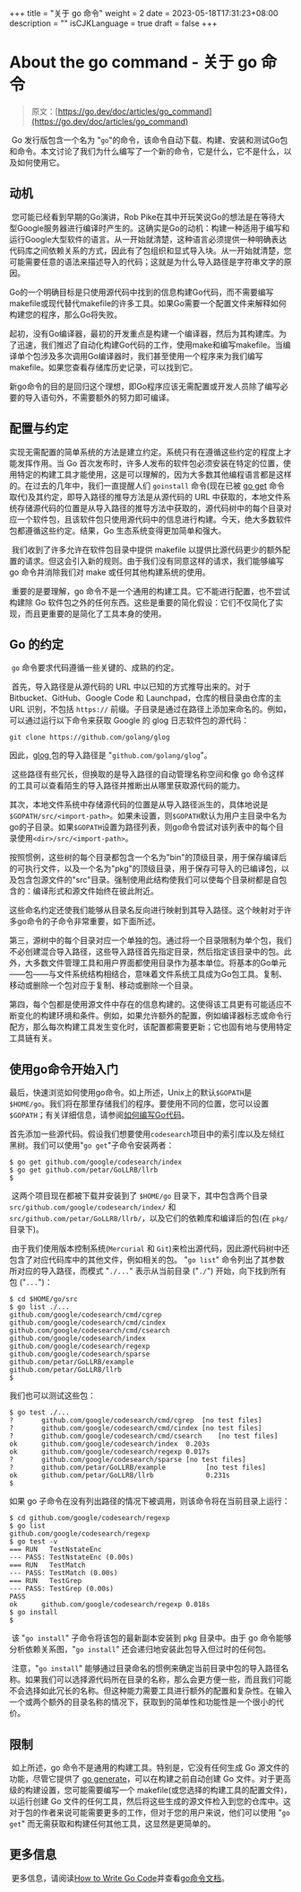 +++
title = "关于 go 命令"
weight = 2
date = 2023-05-18T17:31:23+08:00
description = ""
isCJKLanguage = true
draft = false
+++
# About the go command - 关于 go 命令

> 原文：[https://go.dev/doc/articles/go_command](https://go.dev/doc/articles/go_command)

​	Go 发行版包含一个名为 "`go`"的命令，该命令自动下载、构建、安装和测试Go包和命令。本文讨论了我们为什么编写了一个新的命令，它是什么，它不是什么，以及如何使用它。

## 动机

​	您可能已经看到早期的Go演讲，Rob Pike在其中开玩笑说Go的想法是在等待大型Google服务器进行编译时产生的。这确实是Go的动机：构建一种适用于编写和运行Google大型软件的语言。从一开始就清楚，这种语言必须提供一种明确表达代码库之间依赖关系的方式，因此有了包组织和显式导入块。从一开始就清楚，您可能需要任意的语法来描述导入的代码；这就是为什么导入路径是字符串文字的原因。

​	Go的一个明确目标是只使用源代码中找到的信息构建Go代码，而不需要编写makefile或现代替代makefile的许多工具。如果Go需要一个配置文件来解释如何构建您的程序，那么Go将失败。

​	起初，没有Go编译器，最初的开发重点是构建一个编译器，然后为其构建库。为了迅速，我们推迟了自动化构建Go代码的工作，使用make和编写makefile。当编译单个包涉及多次调用Go编译器时，我们甚至使用一个程序来为我们编写makefile。如果您查看存储库历史记录，可以找到它。

​	新go命令的目的是回归这个理想，即Go程序应该无需配置或开发人员除了编写必要的导入语句外，不需要额外的努力即可编译。

## 配置与约定

​		实现无需配置的简单系统的方法是建立约定。系统只有在遵循这些约定的程度上才能发挥作用。当 Go 首次发布时，许多人发布的软件包必须安装在特定的位置，使用特定的构建工具才能使用，这是可以理解的，因为大多数其他编程语言都是这样的。在过去的几年中，我们一直提醒人们 `goinstall` 命令(现在已被 [go get](../References/CommandDocumentation/go) 命令取代)及其约定，即导入路径的推导方法是从源代码的 URL 中获取的，本地文件系统存储源代码的位置是从导入路径的推导方法中获取的，源代码树中的每个目录对应一个软件包，且该软件包只使用源代码中的信息进行构建。今天，绝大多数软件包都遵循这些约定。结果，Go 生态系统变得更加简单和强大。

​	我们收到了许多允许在软件包目录中提供 makefile 以提供比源代码更少的额外配置的请求。但这会引入新的规则。由于我们没有同意这样的请求，我们能够编写 go 命令并消除我们对 make 或任何其他构建系统的使用。

​	重要的是要理解，go 命令不是一个通用的构建工具。它不能进行配置，也不尝试构建除 Go 软件包之外的任何东西。这些是重要的简化假设：它们不仅简化了实现，而且更重要的是简化了工具本身的使用。

## Go 的约定

​	`go` 命令要求代码遵循一些关键的、成熟的约定。	

​	首先，导入路径是从源代码的 URL 中以已知的方式推导出来的。对于 Bitbucket、GitHub、Google Code 和 Launchpad，仓库的根目录由仓库的主 URL 识别，不包括 `https://` 前缀。子目录是通过在路径上添加来命名的。例如，可以通过运行以下命令来获取 Google 的 glog 日志软件包的源代码：

```shell
git clone https://github.com/golang/glog
```

因此，[glog ](https://pkg.dev.go/github.com/golang/glog)包的导入路径是 "`github.com/golang/glog`"。

​	这些路径有些冗长，但换取的是导入路径的自动管理名称空间和像 go 命令这样的工具可以查看陌生的导入路径并推断出从哪里获取源代码的能力。

​	其次，本地文件系统中存储源代码的位置是从导入路径派生的，具体地说是`$GOPATH/src/<import-path>`。如果未设置，则`$GOPATH`默认为用户主目录中名为go的子目录。如果`$GOPATH`设置为路径列表，则go命令尝试对该列表中的每个目录使用`<dir>/src/<import-path>`。

​	按照惯例，这些树的每个目录都包含一个名为"bin"的顶级目录，用于保存编译后的可执行文件，以及一个名为"pkg"的顶级目录，用于保存可导入的已编译包，以及包含包源文件的"src"目录。强制使用此结构使我们可以使每个目录树都是自包含的：编译形式和源文件始终在彼此附近。

​	这些命名约定还使我们能够从目录名反向进行映射到其导入路径。这个映射对于许多go命令的子命令非常重要，如下面所述。	

​	第三，源树中的每个目录对应一个单独的包。通过将一个目录限制为单个包，我们不必创建混合导入路径，这些导入路径首先指定目录，然后指定该目录中的包。此外，大多数文件管理工具和用户界面都使用目录作为基本单位。将基本的Go单元——包——与文件系统结构相结合，意味着文件系统工具成为Go包工具。复制、移动或删除一个包对应于复制、移动或删除一个目录。

​	第四，每个包都是使用源文件中存在的信息构建的。这使得该工具更有可能适应不断变化的构建环境和条件。例如，如果允许额外的配置，例如编译器标志或命令行配方，那么每次构建工具发生变化时，该配置都需要更新；它也固有地与使用特定工具链有关。

## 使用go命令开始入门

​	最后，快速浏览如何使用go命令。如上所述，Unix上的默认`$GOPATH`是`$HOME/go`。我们将在那里存储我们的程序。要使用不同的位置，您可以设置`$GOPATH`；有关详细信息，请参阅[如何编写Go代码](../GettingStarted/HowToWriteGoCode)。

​	首先添加一些源代码。假设我们想要使用`codesearch`项目中的索引库以及左倾红黑树。我们可以使用"`go get`"子命令安装两者：

```shell
$ go get github.com/google/codesearch/index
$ go get github.com/petar/GoLLRB/llrb
$
```

​	这两个项目现在都被下载并安装到了 `$HOME/go` 目录下，其中包含两个目录 `src/github.com/google/codesearch/index/` 和 `src/github.com/petar/GoLLRB/llrb/`，以及它们的依赖库和编译后的包(在 `pkg/` 目录下)。

​	由于我们使用版本控制系统(`Mercurial` 和 `Git`)来检出源代码，因此源代码树中还包含了对应代码库中的其他文件，例如相关的包。 "`go list`" 命令列出了其参数所对应的导入路径，而模式 "`./...`" 表示从当前目录 ("`./`") 开始，向下找到所有包 ("`...`")：

```shell
$ cd $HOME/go/src
$ go list ./...
github.com/google/codesearch/cmd/cgrep
github.com/google/codesearch/cmd/cindex
github.com/google/codesearch/cmd/csearch
github.com/google/codesearch/index
github.com/google/codesearch/regexp
github.com/google/codesearch/sparse
github.com/petar/GoLLRB/example
github.com/petar/GoLLRB/llrb
$
```

我们也可以测试这些包：

```shell
$ go test ./...
?   	github.com/google/codesearch/cmd/cgrep	[no test files]
?   	github.com/google/codesearch/cmd/cindex	[no test files]
?   	github.com/google/codesearch/cmd/csearch	[no test files]
ok  	github.com/google/codesearch/index	0.203s
ok  	github.com/google/codesearch/regexp	0.017s
?   	github.com/google/codesearch/sparse	[no test files]
?       github.com/petar/GoLLRB/example          [no test files]
ok      github.com/petar/GoLLRB/llrb             0.231s
$
```

如果 go 子命令在没有列出路径的情况下被调用，则该命令将在当前目录上运行：

```shell
$ cd github.com/google/codesearch/regexp
$ go list
github.com/google/codesearch/regexp
$ go test -v
=== RUN   TestNstateEnc
--- PASS: TestNstateEnc (0.00s)
=== RUN   TestMatch
--- PASS: TestMatch (0.00s)
=== RUN   TestGrep
--- PASS: TestGrep (0.00s)
PASS
ok  	github.com/google/codesearch/regexp	0.018s
$ go install
$
```

​	该 "`go install`" 子命令将该包的最新副本安装到 pkg 目录中。由于 go 命令能够分析依赖关系图，"`go install`" 还会递归地安装此包导入但过时的任何包。

​	注意，"`go install`" 能够通过目录命名的惯例来确定当前目录中包的导入路径名称。如果我们可以选择源代码所在目录的名称，那么会更方便一些，而且我们可能不会选择如此冗长的名称。但这种能力需要工具进行额外的配置和复杂性。在输入一个或两个额外的目录名称的情况下，获取到的简单性和功能性是一个很小的代价。

## 限制

​	如上所述，go 命令不是通用的构建工具。特别是，它没有任何生成 Go 源文件的功能，尽管它提供了 [go generate](../References/CommandDocumentation/go)，可以在构建之前自动创建 Go 文件。对于更高级的构建设置，您可能需要编写一个 makefile(或您选择的构建工具的配置文件)，以运行创建 Go 文件的任何工具，然后将这些生成的源文件检入到您的仓库中。这对于包的作者来说可能需要更多的工作，但对于您的用户来说，他们可以使用 "`go get`" 而无需获取和构建任何其他工具，这显然是更简单的。

## 更多信息

​	更多信息，请阅读[How to Write Go Code](../GettingStarted/HowToWriteGoCode)并查看[go命令文档](../References/CommandDocumentation/go)。

